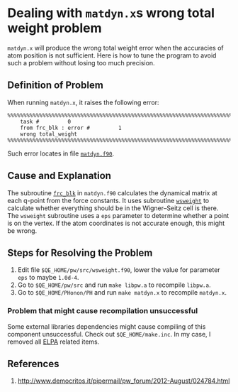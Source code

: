 # Dealing with `matdyn.x`s wrong total weight problem

`matdyn.x` will produce the wrong total weight error when the accuracies of atom position is
not sufficient. Here is how to tune the program to avoid such a problem without losing too
much precision.

## Definition of Problem

When running `matdyn.x`, it raises the following error:

```
%%%%%%%%%%%%%%%%%%%%%%%%%%%%%%%%%%%%%%%%%%%%%%%%%%%%%%%%%%%%%%%%%%%%%%%%%%%%%%
    task #         0
    from frc_blk : error #         1
    wrong total_weight
%%%%%%%%%%%%%%%%%%%%%%%%%%%%%%%%%%%%%%%%%%%%%%%%%%%%%%%%%%%%%%%%%%%%%%%%%%%%%%
```

Such error locates in file [`matdyn.f90`](https://github.com/QEF/q-e/blob/335abfac7c2c65b0066d19741d1a0a2b91882600/PHonon/PH/matdyn.f90#L988).

## Cause and Explanation

The subroutine
[`frc_blk`](https://github.com/QEF/q-e/blob/335abfac7c2c65b0066d19741d1a0a2b91882600/PHonon/PH/matdyn.f90#L939)
in `matdyn.f90` calculates the dynamical matrix at each q-point from the force constants. It
uses subroutine
[`wsweight`](https://github.com/QEF/q-e/blob/7d5cebcf1250114756b88c6064ebe82e6f8fd835/PW/src/wsweight.f90#L37)
to calculate whether everything should be in the Wigner–Seitz cell is there. The `wsweight`
subroutine uses a `eps` parameter to determine whether a point is on the vertex. If the atom
coordinates is not accurate enough, this might be wrong.

## Steps for Resolving the Problem

1. Edit file `$QE_HOME/pw/src/wsweight.f90`, lower the value for parameter `eps` to maybe
   `1.0d-4`.
2. Go to `$QE_HOME/pw/src` and run `make libpw.a` to recompile `libpw.a`.
3. Go to `$QE_HOME/PHonon/PH` and run `make matdyn.x` to recompile `matdyn.x`.

### Problem that might cause recompilation unsuccessful

Some external libraries dependencies might cause compiling of this component unsuccessful.
Check out `$QE_HOME/make.inc`. In my case, I removed all [ELPA](https://elpa.mpcdf.mpg.de/)
related items.

## References

1. http://www.democritos.it/pipermail/pw_forum/2012-August/024784.html
